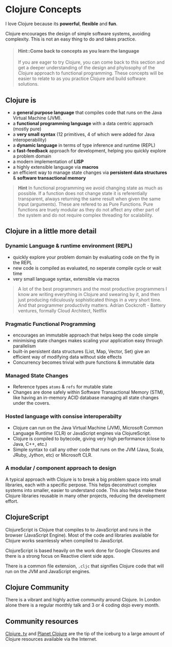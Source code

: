 # Clojure Concepts

  I love Clojure because its **powerful**, **flexible** and **fun**.

  Clojure encourages the design of simple software systems, avoiding complexity. This is not an easy thing to do and takes practice.

> #### Hint::Come back to concepts as you learn the language
> If you are eager to try Clojure, you can come back to this section and get a deeper understanding of the design and phylosophy of the Clojure approach to functional programming.
> These concepts will be easier to relate to as you practice Clojure and build software solutions.


## Clojure is

* a **general purpose language** that compiles code that runs on the Java Virtual Machine (JVM).
* a **functional programming language** with a data centric approach (mostly pure)
* a **very small syntax** (12 primitives, 4 of which were added for Java interoperability)
* a **dynamic language** in terms of type inference and runtime (REPL)
* a **fast-feedback** approach for development, helping you quickly explore a problem domain
* a modern implementation of **LISP**
* a highly extensible language via **macros**
* an efficient way to manage state changes via **persistent data structures** & **software transactional memory**

> **Hint** In functional programming we avoid changing state as much as possible.  If a function does not change state it is referentially transparent, always returning the same result when given the same input (arguments).  These are refered to as Pure Functions.  Pure functions are truely modular as they do not affect any other part of the system and do not require complex threading for scalability.



## Clojure in a little more detail

### Dynamic Language & runtime environment (REPL) ###

* quickly explore your problem domain by evaluating code on the fly in the REPL
* new code is compiled as evaluated, no seperate compile cycle or wait time
* very small language syntax, extensible via macros

> A lot of the best programmers and the most productive programmers I know are writing everything in Clojure and swearing by it, and then just producing ridiculously sophisticated things in a very short time. And that programmer productivity matters. Adrian Cockcroft - Battery ventures, formally Cloud Architect, Netflix

### Pragmatic Functional Programming ###

* encourages an immutable approach that helps keep the code simple
* minimising state changes makes scaling your application easy through parallelism
* built-in persistent data structures (List, Map, Vector, Set) give an efficient way of modifying data without side effects
* Concurrency becomes trivial with pure functions & immutable data

### Managed State Changes ###

* Reference types `atoms` & `refs` for mutable state
* Changes are done safely within Software Transactional Memory (STM), like having an in-memory ACID database managing all state changes under the covers.

### Hosted language with consise interoperabilty ###

* Clojure can run on the Java Virtual Machine (JVM), Microsoft Common Language Runtime (CLR) or JavaScript engines via ClojureScript.
* Clojure is compiled to bytecode, giving very high performance (close to Java, C++, etc.)
* Simple syntax to call any other code that runs on the JVM (Java, Scala, JRuby, Jython, etc) or Microsoft CLR.

### A modular / component approach to design ###

  A typical approach with Clojure is to break a big problem space into small libraries, each with a specific perpose.  This helps deconstruct complex systems into smaller, easier to understand code.  This also helps make these Clojure libraries reusable in many other projects, reducing the development effort.



## ClojureScript

ClojureScript is Clojure that compiles to to JavaScript and runs in the browser (JavaScript Engine).  Most of the code and libraries available for Clojure works seamlessly when compiled to JavaScript.

ClojureScript is based heavily on the work done for Google Closures and there is a strong focus on Reactive client side apps.

There is a common file extension, `.cljc` that signifies Clojure code that will run on the JVM and JavaScript engines.


## Clojure Community

There is a vibrant and highly active community around Clojure.  In London alone there is a regular monthly talk and 3 or 4 coding dojo every month.

## Community resources

[Clojure. tv](https://www.youtube.com/channel/UCaLlzGqiPE2QRj6sSOawJRg) and [Planet Clojure](http://planet.clojure.in/) are the tip of the iceburg to a large amount of Clojure resources available via the Internet.
